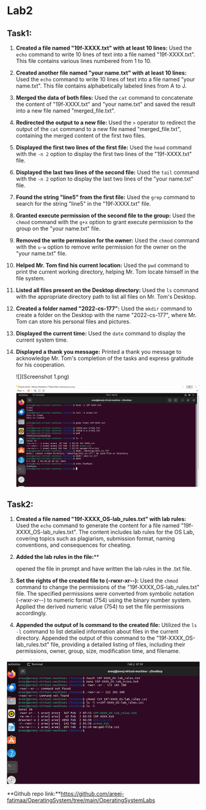 #                                  **Lab2**

## **Task1:**

1. **Created a file named "19f-XXXX.txt" with at least 10 lines:**
   Used the `echo` command to write 10 lines of text into a file named "19f-XXXX.txt". This file contains various lines numbered from 1 to 10.

2. **Created another file named "your name.txt" with at least 10 lines:**
   Used the `echo` command to write 10 lines of text into a file named "your name.txt". This file contains alphabetically labeled lines from A to J.

3. **Merged the data of both files:**
   Used the `cat` command to concatenate the content of "19f-XXXX.txt" and "your name.txt" and saved the result into a new file named "merged_file.txt".

4. **Redirected the output to a new file:**
   Used the `>` operator to redirect the output of the `cat` command to a new file named "merged_file.txt", containing the merged content of the first two files.

5. **Displayed the first two lines of the first file:**
   Used the `head` command with the `-n 2` option to display the first two lines of the "19f-XXXX.txt" file.

6. **Displayed the last two lines of the second file:**
   Used the `tail` command with the `-n 2` option to display the last two lines of the "your name.txt" file.

7. **Found the string "line5" from the first file:**
   Used the `grep` command to search for the string "line5" in the "19f-XXXX.txt" file.

8. **Granted execute permission of the second file to the group:**
   Used the `chmod` command with the `g+x` option to grant execute permission to the group on the "your name.txt" file.

9. **Removed the write permission for the owner:**
   Used the `chmod` command with the `u-w` option to remove write permission for the owner on the "your name.txt" file.

10. **Helped Mr. Tom find his current location:**
    Used the `pwd` command to print the current working directory, helping Mr. Tom locate himself in the file system.

11. **Listed all files present on the Desktop directory:**
    Used the `ls` command with the appropriate directory path to list all files on Mr. Tom's Desktop.

12. **Created a folder named "2022-cs-177":**
    Used the `mkdir` command to create a folder on the Desktop with the name "2022-cs-177", where Mr. Tom can store his personal files and pictures.

13. **Displayed the current time:**
    Used the `date` command to display the current system time.

14. **Displayed a thank you message:**
    Printed a thank you message to acknowledge Mr. Tom's completion of the tasks and express gratitude for his cooperation.

    ![](Screenshot 1.png)

    

    ![](image-20240202165327328.png)

    

## **Task2:**

1. **Created a file named "19f-XXXX_OS-lab_rules.txt" with lab rules:**
   Used the `echo` command to generate the content for a file named "19f-XXXX_OS-lab_rules.txt". The content includes lab rules for the OS Lab, covering topics such as plagiarism, submission format, naming conventions, and consequences for cheating.

2. **Added the lab rules in the file:****

   opened the file in prompt and have written the lab rules in the .txt file.

3. **Set the rights of the created file to (-rwxr-xr--):**
   Used the `chmod` command to change the permissions of the "19f-XXXX_OS-lab_rules.txt" file. The specified permissions were converted from symbolic notation (-rwxr-xr--) to numeric format (754) using the binary number system. Applied the derived numeric value (754) to set the file permissions accordingly.

4. **Appended the output of ls command to the created file:**
   Utilized the `ls -l` command to list detailed information about files in the current directory. Appended the output of this command to the "19f-XXXX_OS-lab_rules.txt" file, providing a detailed listing of files, including their permissions, owner, group, size, modification time, and filename.

![](ss3.png)



**Github repo link:**https://github.com/areej-fatimaa/OperatingSystem/tree/main/OperatingSystemLabs